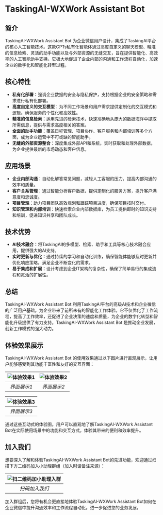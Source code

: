 # TaskingAI-WXWork Assistant Bot

## 简介

TaskingAI-WXWork Assistant Bot 为企业微信用户设计，集成了TaskingAI平台的核心人工智能技术。这款GPTs私有化智能体通过高度自定义的聊天模型、精准的信息检索、灵活的助手功能以及与外部资源的无缝交互，旨在提供智能化、高效率的人工智能助手支持。它极大地促进了企业内部的沟通和工作流程自动化，加速企业的数字化和智能化转型过程。

## 核心特性

- **私有化部署**：强调企业数据的安全与隐私保护，支持根据企业的安全策略和需求进行私有化部署。
- **高度自定义的交互模型**：为不同工作场景和用户需求提供定制化的交互模式和逻辑，确保服务的个性化和高效性。
- **精准的信息检索**：运用先进的检索技术，快速准确地从庞大的数据海洋中提取所需信息，提供与需求高度相关的答案。
- **全面的助手功能**：覆盖日程管理、项目协作、客户服务和内部培训等多个方面，成为企业运营中不可或缺的智能助手。
- **无缝的外部资源整合**：深度集成外部API和系统，实时获取和处理外部数据，为企业提供最新的市场动态和客户信息。

## 应用场景

- **企业内部沟通**：自动化解答常见问题，减轻人工客服的压力，提高内部沟通的效率和质量。
- **客户关系管理**：通过智能分析客户数据，提供定制化的服务方案，提升客户满意度和忠诚度。
- **项目管理**：助力项目团队高效规划和跟踪项目进度，确保项目按时交付。
- **知识管理和内部培训**：快速检索企业内部数据库，为员工提供即时的知识支持和培训，促进知识共享和团队成长。

## 技术优势

- **AI技术融合**：将TaskingAI的多模型、检索、助手和工具等核心技术融合应用，提供强大的AI支持。
- **实时更新与优化**：通过持续的学习和自动化训练，确保智能体能够及时更新并优化响应策略，满足企业不断变化的需求。
- **易于集成和扩展**：设计考虑到企业IT架构的复杂性，确保了简单易行的集成流程和灵活的扩展性。

## 总结

TaskingAI-WXWork Assistant Bot 利用TaskingAI平台的高级AI技术和企业微信的广泛用户基础，为企业带来了前所未有的智能化工作体验。它不仅优化了工作流程，提高了工作效率，还促进了企业决策的速度和质量，为企业的数字化转型和智能化升级提供了有力支持。TaskingAI-WXWork Assistant Bot 是推动企业发展，创新工作模式的强大动力。
## 体验效果展示

TaskingAI-WXWork Assistant Bot 的使用效果通过以下图片进行直观展示，让用户能够感受到其功能丰富性和友好的交互界面：

| ![体验效果1](https://github.com/luolin-ai/TaskingAI-WXWork-assistant-bot/assets/135555634/5369b2cc-afe4-4991-8eac-fa920ec8ab41) | ![体验效果2](https://github.com/luolin-ai/TaskingAI-WXWork-assistant-bot/assets/135555634/3358aad4-2a80-4c2c-9f07-5320ce3f92f6) |
| :---: | :---: |
| *界面展示1* | *界面展示2* |

| ![体验效果3](https://github.com/luolin-ai/TaskingAI-WXWork-assistant-bot/assets/135555634/acf8d0aa-44ef-4cf6-954a-67e22800501c) |
| :---: |
| *界面展示3* |

通过这些互动式的体验图，用户可以直观地了解TaskingAI-WXWork Assistant Bot在实际使用场景中的功能和交互方式，体验其带来的便利和效率提升。

## 加入我们

想要深入了解和体验TaskingAI-WXWork Assistant Bot的先进功能，欢迎通过扫描下方二维码加入小助理群组（加入时请备注来源）：

| ![扫二维码加小助理入群](https://github.com/luolin-ai/TaskingAI-WXWork-assistant-bot/assets/135555634/6467cc10-c816-4e3b-8e61-7eda03229e14) |
| :---: |
| *扫码加入我们* |

加入群组后，您将有机会更直接地体验TaskingAI-WXWork Assistant Bot如何在企业微信中提升沟通效率和工作流程自动化，进一步促进您的业务发展。
